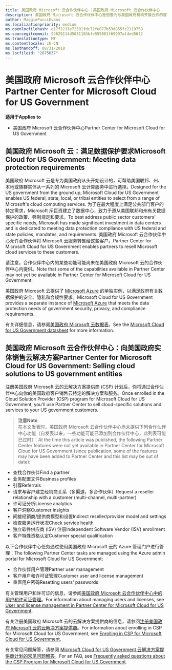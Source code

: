 ```yaml
---
title: 美国政府 Microsoft 云合作伙伴中心 |美国政府 Microsoft 云合作伙伴中心
description: 美国政府 Microsoft 云合作伙伴中心是想要为与美国政府机构开展合作的客户提供 Microsoft 云解决方案的 Microsoft 合作伙伴的业务门户。
author: MaggiePucciEvans
ms.localizationpriority: medium
ms.openlocfilehash: e17f2211e72501fdc72fe077b53d855fc2119759
ms.sourcegitcommit: 92629114d5081103bfe555081f69997af4ed56f2
ms.translationtype: MT
ms.contentlocale: zh-CN
ms.lasthandoff: 08/31/2018
ms.locfileid: "2875637"
---
```

# <a name="partner-center-for-microsoft-cloud-for-us-government"></a><span data-ttu-id="826d2-103">美国政府 Microsoft 云合作伙伴中心</span><span class="sxs-lookup"><span data-stu-id="826d2-103">Partner Center for Microsoft Cloud for US Government</span></span>

**<span data-ttu-id="826d2-104">适用于</span><span class="sxs-lookup"><span data-stu-id="826d2-104">Applies to</span></span>**

-  <span data-ttu-id="826d2-105">美国政府 Microsoft 云合作伙伴中心</span><span class="sxs-lookup"><span data-stu-id="826d2-105">Partner Center for Microsoft Cloud for US Government</span></span>

## <a name="microsoft-cloud-for-us-government-meeting-data-protection-requirements"></a><span data-ttu-id="826d2-106">美国政府 Microsoft 云：满足数据保护要求</span><span class="sxs-lookup"><span data-stu-id="826d2-106">Microsoft Cloud for US Government: Meeting data protection requirements</span></span> 

<span data-ttu-id="826d2-107">美国政府 Microsoft 云是专为美国政府从头开始设计的，可帮助美国联邦、州、本地或族群实体从一系列的 Microsoft 云计算服务中进行选择。</span><span class="sxs-lookup"><span data-stu-id="826d2-107">Designed for the US government from the ground up, Microsoft Cloud for US Government enables US federal, state, local, or tribal entities to select from a range of Microsoft's cloud computing services.</span></span> <span data-ttu-id="826d2-108">为了在最大程度上满足公共部门客户的特定需求，Microsoft 斥巨资建立了数据中心，致力于遵从美国联邦和州有关数据保护的政策、强制规定和要求。</span><span class="sxs-lookup"><span data-stu-id="826d2-108">To best address public sector customers’ specific needs, Microsoft has made significant investment in data centers and is dedicated to meeting data protection compliance with US federal and state policies, mandates, and requirements.</span></span> <span data-ttu-id="826d2-109">美国政府 Microsoft 云合作伙伴中心允许合作伙伴将 Microsoft 云服务转售给这些客户。</span><span class="sxs-lookup"><span data-stu-id="826d2-109">Partner Center for Microsoft Cloud for US Government enables partners to resell Microsoft cloud services to these customers.</span></span>

<span data-ttu-id="826d2-110">请注意，合作伙伴中心内的某些功能可能尚未在美国政府 Microsoft 云的合作伙伴中心内提供。</span><span class="sxs-lookup"><span data-stu-id="826d2-110">Note that some of the capabilities available in Partner Center may not yet be available in Partner Center for Microsoft Cloud for US Government.</span></span>

<span data-ttu-id="826d2-111">美国政府 Microsoft 云提供了 [Microsoft Azure](https://azure.microsoft.com/en-us/overview/clouds/government/) 的单独实例，以满足政府有关数据保护的安全、隐私和合规性要求。</span><span class="sxs-lookup"><span data-stu-id="826d2-111">Microsoft Cloud for US Government provides a separate instance of [Microsoft Azure](https://azure.microsoft.com/en-us/overview/clouds/government/) that meets the data protection needs of government security, privacy, and compliance requirements.</span></span> 

<span data-ttu-id="826d2-112">有关详细信息，请参阅[美国政府 Microsoft 云数据表](http://download.microsoft.com/download/C/9/C/C9CA3002-DFC4-4ADA-841F-DF42AEC042FB/Microsoft_Azure_Government_Datasheet_EN_US.PDF)。</span><span class="sxs-lookup"><span data-stu-id="826d2-112">See the [Microsoft Cloud for US Government datasheet](http://download.microsoft.com/download/C/9/C/C9CA3002-DFC4-4ADA-841F-DF42AEC042FB/Microsoft_Azure_Government_Datasheet_EN_US.PDF) for more information.</span></span>

## <a name="partner-center-for-microsoft-cloud-for-us-government-selling-cloud-solutions-to-us-government-entities"></a><span data-ttu-id="826d2-113">美国政府 Microsoft 云合作伙伴中心：向美国政府实体销售云解决方案</span><span class="sxs-lookup"><span data-stu-id="826d2-113">Partner Center for Microsoft Cloud for US Government: Selling cloud solutions to US government entities</span></span>

<span data-ttu-id="826d2-114">注册美国政府 Microsoft 云的云解决方案提供商 (CSP) 计划后，你将通过合作伙伴中心向你的美国政府客户销售云特定的解决方案和服务。</span><span class="sxs-lookup"><span data-stu-id="826d2-114">Once enrolled in the Cloud Solution Provider (CSP) program for Microsoft Cloud for US Government, you'll use Partner Center to sell cloud-specific solutions and services to your US government customers.</span></span> 

>**<span data-ttu-id="826d2-115">注意</span><span class="sxs-lookup"><span data-stu-id="826d2-115">Note</span></span>**<br>
<span data-ttu-id="826d2-116">在本文发表时，美国政府 Microsoft 云合作伙伴中心尚未提供下列合作伙伴中心功能（自发表以来，一些功能可能已添加到合作伙伴中心，此列表可能已过时）：</span><span class="sxs-lookup"><span data-stu-id="826d2-116">At the time this article was published, the following Partner Center features were not yet available in Partner Center for Microsoft Cloud for US Government (since publication, some of the features may have been added to Partner Center and this list may be out of date):</span></span>

- <span data-ttu-id="826d2-117">查找合作伙伴</span><span class="sxs-lookup"><span data-stu-id="826d2-117">Find a partner</span></span>
- <span data-ttu-id="826d2-118">业务配置文件</span><span class="sxs-lookup"><span data-stu-id="826d2-118">Business profiles</span></span>
- <span data-ttu-id="826d2-119">引荐</span><span class="sxs-lookup"><span data-stu-id="826d2-119">Referrals</span></span>
- <span data-ttu-id="826d2-120">请求与客户建立经销商关系（多渠道，多合作伙伴）</span><span class="sxs-lookup"><span data-stu-id="826d2-120">Request a reseller relationship with a customer (multi-channel, multi-partner)</span></span>
- <span data-ttu-id="826d2-121">许可证分析</span><span class="sxs-lookup"><span data-stu-id="826d2-121">License analytics</span></span>
- <span data-ttu-id="826d2-122">客户洞察</span><span class="sxs-lookup"><span data-stu-id="826d2-122">Customer insights</span></span>
- <span data-ttu-id="826d2-123">间接经销商/提供商模型和设置</span><span class="sxs-lookup"><span data-stu-id="826d2-123">Indirect reseller/provider model and settings</span></span>
- <span data-ttu-id="826d2-124">检查服务运行状况</span><span class="sxs-lookup"><span data-stu-id="826d2-124">Check service health</span></span>
- <span data-ttu-id="826d2-125">独立软件供应商 (ISV) 注册</span><span class="sxs-lookup"><span data-stu-id="826d2-125">Independent Software Vendor (ISV) enrollment</span></span>
- <span data-ttu-id="826d2-126">客户特殊资格认定</span><span class="sxs-lookup"><span data-stu-id="826d2-126">Customer special qualification</span></span>

<span data-ttu-id="826d2-127">以下合作伙伴中心任务通过使用美国政府 Microsoft 云的 Azure 管理门户进行管理：</span><span class="sxs-lookup"><span data-stu-id="826d2-127">The following Partner Center tasks are managed using the Azure admin portal for Microsoft Cloud for US Government:</span></span> 

-   <span data-ttu-id="826d2-128">合作伙伴用户管理</span><span class="sxs-lookup"><span data-stu-id="826d2-128">Partner user management</span></span>
-   <span data-ttu-id="826d2-129">客户用户和许可证管理</span><span class="sxs-lookup"><span data-stu-id="826d2-129">Customer user and license management</span></span>
-   <span data-ttu-id="826d2-130">重置用户密码</span><span class="sxs-lookup"><span data-stu-id="826d2-130">Resetting users' passwords</span></span>

<span data-ttu-id="826d2-131">有关管理用户和许可证的信息，请参阅[美国政府 Microsoft 云合作伙伴中心中的用户和许可证管理](user-management-in-partner-center-for-microsoft-us-govt-cloud.md)。</span><span class="sxs-lookup"><span data-stu-id="826d2-131">For information about managing users and licenses, see [User and license management in Partner Center for Microsoft Cloud for US Government](user-management-in-partner-center-for-microsoft-us-govt-cloud.md).</span></span>

<span data-ttu-id="826d2-132">有关注册美国政府 Microsoft 云的云解决方案提供商的信息，请参阅[注册美国政府 Microsoft 云的云解决方案提供商](enroll-in-csp-for-microsoft-us-govt-cloud.md)。</span><span class="sxs-lookup"><span data-stu-id="826d2-132">For information about enrolling in CSP for Microsoft Cloud for US Government, see [Enrolling in CSP for Microsoft Cloud for US Government](enroll-in-csp-for-microsoft-us-govt-cloud.md).</span></span>

<span data-ttu-id="826d2-133">有关常见问题解答，请参阅 [Microsoft Cloud for US Government 云解决方案提供商计划的常见问题解答](faq-for-us-govt-cloud.md)。</span><span class="sxs-lookup"><span data-stu-id="826d2-133">For an FAQ, see [Frequently asked questions about the CSP Program for Microsoft Cloud for US Government](faq-for-us-govt-cloud.md).</span></span>